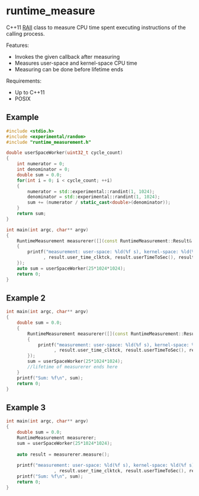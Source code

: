 # runtime_measure
C++11 [RAII](https://en.wikipedia.org/wiki/Resource_acquisition_is_initialization) class to measure CPU time spent executing instructions of the calling process.

Features:
* Invokes the given callback after measuring
* Measures user-space and kernel-space CPU time
* Measuring can be done before lifetime ends

Requirements:
* Up to C++11
* POSIX

## Example

```c++
#include <stdio.h>
#include <experimental/random>
#include "runtime_measurement.h"

double userSpaceWorker(uint32_t cycle_count)
{
    int numerator = 0;
    int denominator = 0;
    double sum = 0.0;
    for(int i = 0; i < cycle_count; ++i)
    {
        numerator = std::experimental::randint(1, 1024);
        denominator = std::experimental::randint(1, 1024);
        sum += (numerator / static_cast<double>(denominator));
    }
    return sum;
}

int main(int argc, char** argv)
{
    RuntimeMeasurement measurerer([](const RuntimeMeasurement::Result& result)
    {
        printf("measurement: user-space: %ld(%f s), kernel-space: %ld(%f s)\n"
              , result.user_time_clktck, result.userTimeToSec(), result.system_time_clktck, result.systemTimeToSec());
    });
    auto sum = userSpaceWorker(25*1024*1024);
    return 0;
}
```

## Example 2

```c++
int main(int argc, char** argv)
{
    double sum = 0.0;
    {
        RuntimeMeasurement measurerer([](const RuntimeMeasurement::Result& result)
        {
            printf("measurement: user-space: %ld(%f s), kernel-space: %ld(%f s)\n"
                  , result.user_time_clktck, result.userTimeToSec(), result.system_time_clktck, result.systemTimeToSec());
        });
        sum = userSpaceWorker(25*1024*1024);
        //lifetime of measurerer ends here
    }
    printf("Sum: %f\n", sum);
    return 0;
}
```

## Example 3

```c++
int main(int argc, char** argv)
{
    double sum = 0.0;
    RuntimeMeasurement measurerer;
    sum = userSpaceWorker(25*1024*1024);
    
    auto result = measurerer.measure();
    
    printf("measurement: user-space: %ld(%f s), kernel-space: %ld(%f s)\n"
                  , result.user_time_clktck, result.userTimeToSec(), result.system_time_clktck, result.systemTimeToSec());
    printf("Sum: %f\n", sum);
    return 0;
}
```
